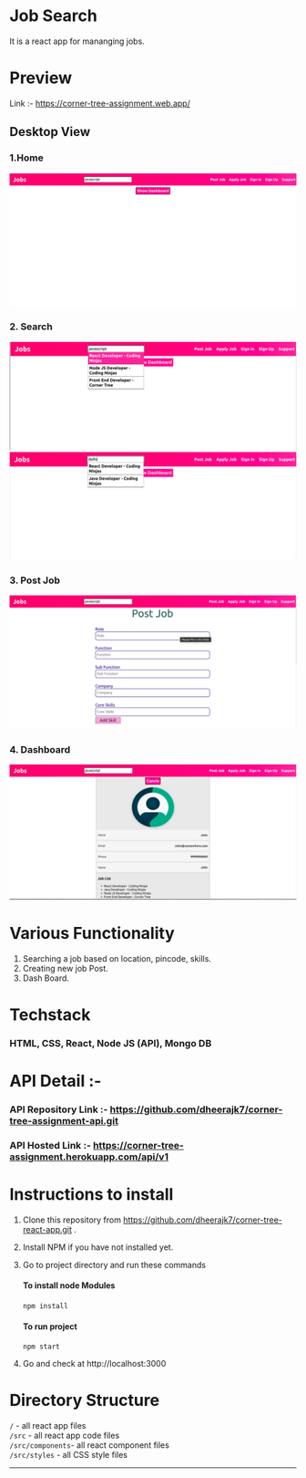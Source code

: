# Job Search

It is a react app for mananging jobs.

# Preview

Link :- https://corner-tree-assignment.web.app/

## Desktop View

### 1.Home

![preview image](./assets/images/1.png)

### 2. Search

![preview image](./assets/images/2.png)
![preview image](./assets/images/3.png)

### 3. Post Job

![preview image](./assets/images/4.png)

### 4. Dashboard

![preview image](./assets/images/5.png)

# Various Functionality

1. Searching a job based on location, pincode, skills.
2. Creating new job Post.
3. Dash Board.

# Techstack

### HTML, CSS, React, Node JS (API), Mongo DB

# API Detail :-

### API Repository Link :- https://github.com/dheerajk7/corner-tree-assignment-api.git

### API Hosted Link :- https://corner-tree-assignment.herokuapp.com/api/v1

# Instructions to install

1. Clone this repository from https://github.com/dheerajk7/corner-tree-react-app.git .
2. Install NPM if you have not installed yet.
3. Go to project directory and run these commands

   #### To install node Modules

   ```
   npm install
   ```

   #### To run project

   ```
   npm start
   ```

4. Go and check at http://localhost:3000

# Directory Structure

`/` - all react app files <br>
`/src` - all react app code files <br>
`/src/components`- all react component files <br>
`/src/styles` - all CSS style files <br>

---
